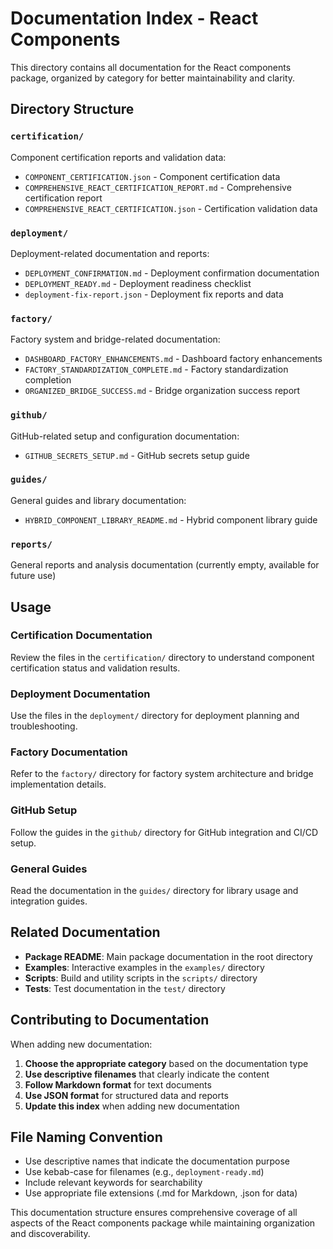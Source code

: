 # Documentation Index - React Components

This directory contains all documentation for the React components package, organized by category for better maintainability and clarity.

## Directory Structure

### `certification/`
Component certification reports and validation data:
- `COMPONENT_CERTIFICATION.json` - Component certification data
- `COMPREHENSIVE_REACT_CERTIFICATION_REPORT.md` - Comprehensive certification report
- `COMPREHENSIVE_REACT_CERTIFICATION.json` - Certification validation data

### `deployment/`
Deployment-related documentation and reports:
- `DEPLOYMENT_CONFIRMATION.md` - Deployment confirmation documentation
- `DEPLOYMENT_READY.md` - Deployment readiness checklist
- `deployment-fix-report.json` - Deployment fix reports and data

### `factory/`
Factory system and bridge-related documentation:
- `DASHBOARD_FACTORY_ENHANCEMENTS.md` - Dashboard factory enhancements
- `FACTORY_STANDARDIZATION_COMPLETE.md` - Factory standardization completion
- `ORGANIZED_BRIDGE_SUCCESS.md` - Bridge organization success report

### `github/`
GitHub-related setup and configuration documentation:
- `GITHUB_SECRETS_SETUP.md` - GitHub secrets setup guide

### `guides/`
General guides and library documentation:
- `HYBRID_COMPONENT_LIBRARY_README.md` - Hybrid component library guide

### `reports/`
General reports and analysis documentation (currently empty, available for future use)

## Usage

### Certification Documentation
Review the files in the `certification/` directory to understand component certification status and validation results.

### Deployment Documentation
Use the files in the `deployment/` directory for deployment planning and troubleshooting.

### Factory Documentation
Refer to the `factory/` directory for factory system architecture and bridge implementation details.

### GitHub Setup
Follow the guides in the `github/` directory for GitHub integration and CI/CD setup.

### General Guides
Read the documentation in the `guides/` directory for library usage and integration guides.

## Related Documentation

- **Package README**: Main package documentation in the root directory
- **Examples**: Interactive examples in the `examples/` directory
- **Scripts**: Build and utility scripts in the `scripts/` directory
- **Tests**: Test documentation in the `test/` directory

## Contributing to Documentation

When adding new documentation:

1. **Choose the appropriate category** based on the documentation type
2. **Use descriptive filenames** that clearly indicate the content
3. **Follow Markdown format** for text documents
4. **Use JSON format** for structured data and reports
5. **Update this index** when adding new documentation

## File Naming Convention

- Use descriptive names that indicate the documentation purpose
- Use kebab-case for filenames (e.g., `deployment-ready.md`)
- Include relevant keywords for searchability
- Use appropriate file extensions (.md for Markdown, .json for data)

This documentation structure ensures comprehensive coverage of all aspects of the React components package while maintaining organization and discoverability.

